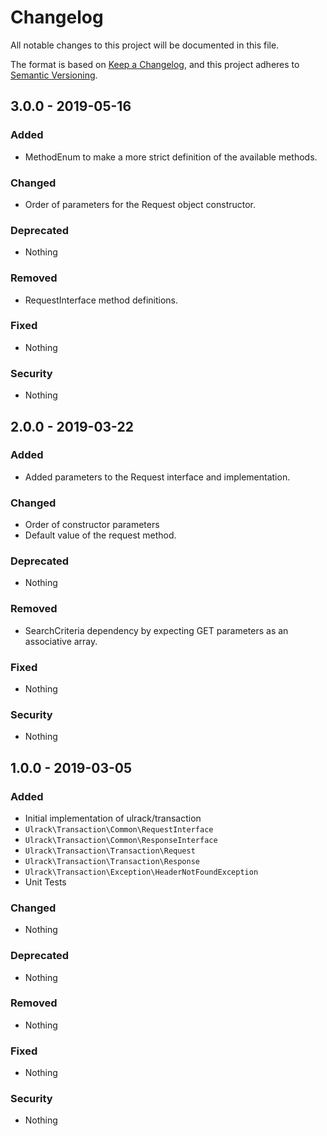 # Changelog
All notable changes to this project will be documented in this file.

The format is based on [Keep a Changelog](https://keepachangelog.com/en/1.0.0/),
and this project adheres to [Semantic Versioning](https://semver.org/spec/v2.0.0.html).

## 3.0.0 - 2019-05-16
### Added
- MethodEnum to make a more strict definition of the available methods.

### Changed
- Order of parameters for the Request object constructor.

### Deprecated
- Nothing

### Removed
- RequestInterface method definitions.

### Fixed
- Nothing

### Security
- Nothing

## 2.0.0 - 2019-03-22
### Added
- Added parameters to the Request interface and implementation.

### Changed
- Order of constructor parameters
- Default value of the request method.

### Deprecated
- Nothing

### Removed
- SearchCriteria dependency by expecting GET parameters as an associative array.

### Fixed
- Nothing

### Security
- Nothing

## 1.0.0 - 2019-03-05
### Added
- Initial implementation of ulrack/transaction
- `Ulrack\Transaction\Common\RequestInterface`
- `Ulrack\Transaction\Common\ResponseInterface`
- `Ulrack\Transaction\Transaction\Request`
- `Ulrack\Transaction\Transaction\Response`
- `Ulrack\Transaction\Exception\HeaderNotFoundException`
- Unit Tests

### Changed
- Nothing

### Deprecated
- Nothing

### Removed
- Nothing

### Fixed
- Nothing

### Security
- Nothing

[Unreleased]: https://github.com/ulrack/transaction/compare/3.0.0...HEAD
[3.0.0]: https://github.com/ulrack/transaction/compare/2.0.0...3.0.0
[2.0.0]: https://github.com/ulrack/transaction/compare/1.0.0...2.0.0
